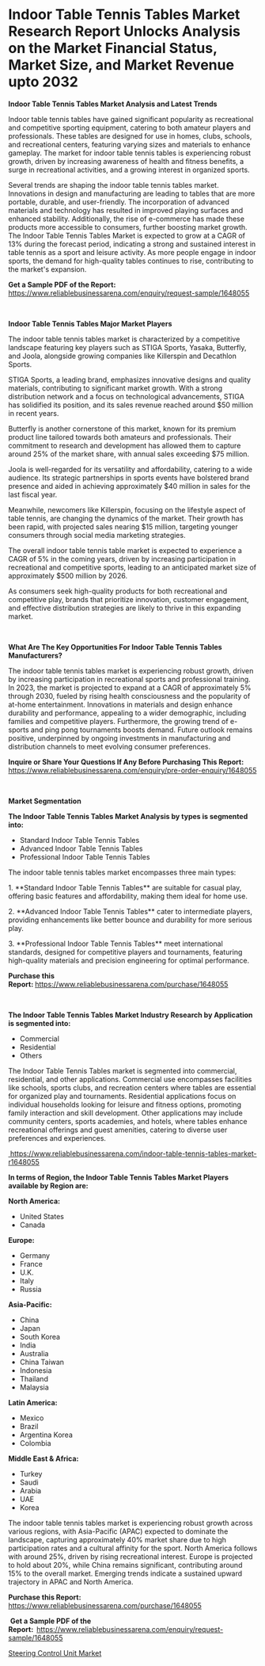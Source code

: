 <p><h1>Indoor Table Tennis Tables Market Research Report Unlocks Analysis on the Market Financial Status, Market Size, and Market Revenue upto 2032</h1></p><p><strong>Indoor Table Tennis Tables Market Analysis and Latest Trends</strong></p>
<p><p>Indoor table tennis tables have gained significant popularity as recreational and competitive sporting equipment, catering to both amateur players and professionals. These tables are designed for use in homes, clubs, schools, and recreational centers, featuring varying sizes and materials to enhance gameplay. The market for indoor table tennis tables is experiencing robust growth, driven by increasing awareness of health and fitness benefits, a surge in recreational activities, and a growing interest in organized sports.</p><p>Several trends are shaping the indoor table tennis tables market. Innovations in design and manufacturing are leading to tables that are more portable, durable, and user-friendly. The incorporation of advanced materials and technology has resulted in improved playing surfaces and enhanced stability. Additionally, the rise of e-commerce has made these products more accessible to consumers, further boosting market growth. The Indoor Table Tennis Tables Market is expected to grow at a CAGR of 13% during the forecast period, indicating a strong and sustained interest in table tennis as a sport and leisure activity. As more people engage in indoor sports, the demand for high-quality tables continues to rise, contributing to the market's expansion.</p></p>
<p><strong>Get a Sample PDF of the Report:&nbsp;</strong> <a href="https://www.reliablebusinessarena.com/enquiry/request-sample/1648055?utm_campaign=3554&utm_medium=2&utm_source=Github&utm_content=ia&utm_term=11042025&utm_id=indoor-table-tennis-tables">https://www.reliablebusinessarena.com/enquiry/request-sample/1648055</a></p>
<p>&nbsp;</p>
<p><strong>Indoor Table Tennis Tables Major Market Players</strong></p>
<p><p>The indoor table tennis tables market is characterized by a competitive landscape featuring key players such as STIGA Sports, Yasaka, Butterfly, and Joola, alongside growing companies like Killerspin and Decathlon Sports. </p><p>STIGA Sports, a leading brand, emphasizes innovative designs and quality materials, contributing to significant market growth. With a strong distribution network and a focus on technological advancements, STIGA has solidified its position, and its sales revenue reached around $50 million in recent years.</p><p>Butterfly is another cornerstone of this market, known for its premium product line tailored towards both amateurs and professionals. Their commitment to research and development has allowed them to capture around 25% of the market share, with annual sales exceeding $75 million.</p><p>Joola is well-regarded for its versatility and affordability, catering to a wide audience. Its strategic partnerships in sports events have bolstered brand presence and aided in achieving approximately $40 million in sales for the last fiscal year.</p><p>Meanwhile, newcomers like Killerspin, focusing on the lifestyle aspect of table tennis, are changing the dynamics of the market. Their growth has been rapid, with projected sales nearing $15 million, targeting younger consumers through social media marketing strategies.</p><p>The overall indoor table tennis table market is expected to experience a CAGR of 5% in the coming years, driven by increasing participation in recreational and competitive sports, leading to an anticipated market size of approximately $500 million by 2026.</p><p>As consumers seek high-quality products for both recreational and competitive play, brands that prioritize innovation, customer engagement, and effective distribution strategies are likely to thrive in this expanding market.</p></p>
<p>&nbsp;</p>
<p><strong>What Are The Key Opportunities For Indoor Table Tennis Tables Manufacturers?</strong></p>
<p><p>The indoor table tennis tables market is experiencing robust growth, driven by increasing participation in recreational sports and professional training. In 2023, the market is projected to expand at a CAGR of approximately 5% through 2030, fueled by rising health consciousness and the popularity of at-home entertainment. Innovations in materials and design enhance durability and performance, appealing to a wider demographic, including families and competitive players. Furthermore, the growing trend of e-sports and ping pong tournaments boosts demand. Future outlook remains positive, underpinned by ongoing investments in manufacturing and distribution channels to meet evolving consumer preferences.</p></p>
<p><strong>Inquire or Share Your Questions If Any Before Purchasing This Report:</strong> <a href="https://www.reliablebusinessarena.com/enquiry/pre-order-enquiry/1648055?utm_campaign=3554&utm_medium=2&utm_source=Github&utm_content=ia&utm_term=11042025&utm_id=indoor-table-tennis-tables">https://www.reliablebusinessarena.com/enquiry/pre-order-enquiry/1648055</a></p>
<p>&nbsp;</p>
<p><strong>Market Segmentation</strong></p>
<p><strong>The Indoor Table Tennis Tables Market Analysis by types is segmented into:</strong></p>
<p><ul><li>Standard Indoor Table Tennis Tables</li><li>Advanced Indoor Table Tennis Tables</li><li>Professional Indoor Table Tennis Tables</li></ul></p>
<p><p>The indoor table tennis tables market encompasses three main types: </p><p>1. **Standard Indoor Table Tennis Tables** are suitable for casual play, offering basic features and affordability, making them ideal for home use.</p><p>2. **Advanced Indoor Table Tennis Tables** cater to intermediate players, providing enhancements like better bounce and durability for more serious play.</p><p>3. **Professional Indoor Table Tennis Tables** meet international standards, designed for competitive players and tournaments, featuring high-quality materials and precision engineering for optimal performance.</p></p>
<p><strong>Purchase this Report:&nbsp;</strong><a href="https://www.reliablebusinessarena.com/purchase/1648055?utm_campaign=3554&utm_medium=2&utm_source=Github&utm_content=ia&utm_term=11042025&utm_id=indoor-table-tennis-tables">https://www.reliablebusinessarena.com/purchase/1648055</a></p>
<p>&nbsp;</p>
<p><strong>The Indoor Table Tennis Tables Market Industry Research by Application is segmented into:</strong></p>
<p><ul><li>Commercial</li><li>Residential</li><li>Others</li></ul></p>
<p><p>The Indoor Table Tennis Tables market is segmented into commercial, residential, and other applications. Commercial use encompasses facilities like schools, sports clubs, and recreation centers where tables are essential for organized play and tournaments. Residential applications focus on individual households looking for leisure and fitness options, promoting family interaction and skill development. Other applications may include community centers, sports academies, and hotels, where tables enhance recreational offerings and guest amenities, catering to diverse user preferences and experiences.</p></p>
<p><a href="https://www.reliablebusinessarena.com/indoor-table-tennis-tables-market-r1648055?utm_campaign=3554&utm_medium=2&utm_source=Github&utm_content=ia&utm_term=11042025&utm_id=indoor-table-tennis-tables">&nbsp;https://www.reliablebusinessarena.com/indoor-table-tennis-tables-market-r1648055</a></p>
<p><strong>In terms of Region, the Indoor Table Tennis Tables Market Players available by Region are:</strong></p>
<p>
    <p> <strong> North America: </strong>
        <ul>
            <li>United States</li>
            <li>Canada</li>
        </ul>
        </p> 
    <p> <strong> Europe: </strong>
        <ul>
            <li>Germany</li>
            <li>France</li>
            <li>U.K.</li>
            <li>Italy</li>
            <li>Russia</li>
        </ul>
        </p> 
    <p> <strong> Asia-Pacific: </strong>
        <ul>
            <li>China</li>
            <li>Japan</li>
            <li>South Korea</li>
            <li>India</li>
            <li>Australia</li>
            <li>China Taiwan</li>
            <li>Indonesia</li>
            <li>Thailand</li>
            <li>Malaysia</li>
        </ul>
        </p> 
    <p> <strong> Latin America: </strong>
        <ul>
            <li>Mexico</li>
            <li>Brazil</li>
            <li>Argentina Korea</li>
            <li>Colombia</li>
        </ul>
        </p> 
    <p> <strong> Middle East & Africa: </strong>
        <ul>
            <li>Turkey</li>
            <li>Saudi</li>
            <li>Arabia</li>
            <li>UAE</li>
            <li>Korea</li>
        </ul>
    </p>
    </p>
<p><p>The indoor table tennis tables market is experiencing robust growth across various regions, with Asia-Pacific (APAC) expected to dominate the landscape, capturing approximately 40% market share due to high participation rates and a cultural affinity for the sport. North America follows with around 25%, driven by rising recreational interest. Europe is projected to hold about 20%, while China remains significant, contributing around 15% to the overall market. Emerging trends indicate a sustained upward trajectory in APAC and North America.</p></p>
<p><strong>Purchase this Report: </strong><a href="https://www.reliablebusinessarena.com/purchase/1648055?utm_campaign=3554&utm_medium=2&utm_source=Github&utm_content=ia&utm_term=11042025&utm_id=indoor-table-tennis-tables">https://www.reliablebusinessarena.com/purchase/1648055</a></p>
<p>&nbsp;<strong>Get a Sample PDF of the Report:&nbsp;&nbsp;</strong><a href="https://www.reliablebusinessarena.com/enquiry/request-sample/1648055?utm_campaign=3554&utm_medium=2&utm_source=Github&utm_content=ia&utm_term=11042025&utm_id=indoor-table-tennis-tables">https://www.reliablebusinessarena.com/enquiry/request-sample/1648055</a></p>
<p><strong></strong></p>
<p><p><a href="https://github.com/moroesarta/Market-Research-Report-List-1/blob/main/steering-control-unit-market.md?utm_campaign=3554&utm_medium=2&utm_source=Github&utm_content=ia&utm_term=11042025&utm_id=indoor-table-tennis-tables">Steering Control Unit Market</a></p></p>